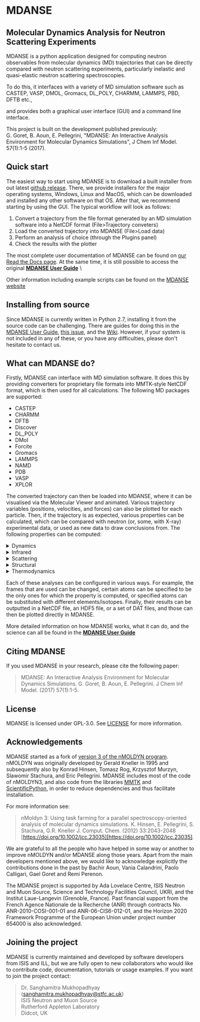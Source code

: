 # MDANSE 

## Molecular Dynamics Analysis for Neutron Scattering Experiments

MDANSE is a python application designed for computing neutron observables from molecular dynamics (MD) trajectories that can 
be directly compared with neutron scattering experiments, particularly inelastic and quasi-elastic neutron scattering 
spectroscopies.

To do this, it interfaces with a variety of MD simulation software such as CASTEP, VASP, DMOL, Gromacs, DL_POLY, CHARMM, LAMMPS, PBD, DFTB etc., 

and provides both a graphical user interface (GUI) and a command line interface. 

This project is built on the development published previously: \
G. Goret, B. Aoun, E. Pellegrini, "MDANSE: An Interactive Analysis Environment for Molecular Dynamics Simulations", 
J Chem Inf Model. 57(1):1-5 (2017).

## Quick start

The easiest way to start using MDANSE is to download a built installer from out latest [github release](https://github.com/ISISNeutronMuon/MDANSE/releases/).
There, we provide installers for the major operating systems, Windows, Linux and MacOS, which can be downloaded and installed
any other software on that OS. After that, we recommend starting by using the GUI. The typical workflow will look as follows:

1. Convert a trajectory from the file format generated by an MD simulation software into a NetCDF format (File>Trajectory conveters)
2. Load the converted trajectory into MDANSE (File>Load data)
3. Perform an analysis of choice (through the Plugins panel)
4. Check the results with the plotter


The most complete user documentation of MDANSE can be found on [our Read the Docs page](https://mdanse.readthedocs.io). At the same time, it is still possible to access the original **[MDANSE User Guide](https://epubs.stfc.ac.uk/work/51935555)** \

Other information including example scripts can be found on the [MDANSE website](https://www.isis.stfc.ac.uk/Pages/MDANSEproject.aspx) 

## Installing from source

Since MDANSE is currently written in Python 2.7, installing it from the source code can be challenging. There are guides
for doing this in the [MDANSE User Guide](https://epubs.stfc.ac.uk/work/51935555), 
[this issue](https://github.com/ISISNeutronMuon/MDANSE/issues/8), and the [Wiki](https://github.com/ISISNeutronMuon/MDANSE/wiki).
However, if your system is not included in any of these, or you have any difficulties, please don't hesitate to contact us.

## What can MDANSE do?

Firstly, MDANSE can interface with MD simulation software. It does this by providing converters for proprietary file formats
into MMTK-style NetCDF format, which is then used for all calculations. The following MD packages are supported:

- CASTEP
- CHARMM
- DFTB 
- Discover 
- DL_POLY 
- DMol 
- Forcite
- Gromacs
- LAMMPS
- NAMD
- PDB
- VASP
- XPLOR

The converted trajectory can then be loaded into MDANSE, where it can be visualised via the Molecular Viewer and animated.
Various trajectory variables (positions, velocities, and forces) can also be plotted for each particle. Then, if the 
trajectory is as expected, various properties can be calculated, which can be compared with neutron (or, some, with X-ray)
experimental data, or used as new data to draw conclusions from. The following properties can be computed:

<details><summary>Dynamics</summary><ul>
<li>Angular correlation</li>
<li>Density of states</li>
<li>Mean Square Displacement</li>
<li>Order parameter</li>
<li>Position Autocorrelation Function</li>
<li>Velocity Autocorrelation Function</li>
</ul></details>

<details><summary>Infrared</summary><ul>
<li>Dipole Autocorrelation Function</li>
</ul></details>

<details><summary>Scattering</summary><ul>
<li>Current correlation function</li>
<li>Dynamic Coherent Structure Factor</li>
<li>Dynamic Incoherent Structure Factor</li>
<li>Elastic Incoherent Structure Factor</li>
<li>Gaussian Dynamic Incoherent Structure Factor</li>
<li>Neutron Dynamic Total Structure Factor</li>
</ul></details>

<details><summary>Structural</summary><ul>
<li>Area Per Molecule</li>
<li>Coordination Number</li>
<li>Density Profile</li>
<li>Eccentricity</li>
<li>Molecular Trace</li>
<li>Pair Distribution Function</li>
<li>Root Mean Square Deviation</li>
<li>Root Mean Square Fluctuation</li>
<li>Radius of Gyration</li>
<li>Solvent Accessible Surface</li>
<li>Spatial Density</li>
<li>Static Structure Factor</li>
<li>Voronoi</li>
<li>X-Ray Static Structure Factor</li>
</ul></details>

<details><summary>Thermodynamics</summary><ul>
<li>Density</li>
<li>Temperature</li>
</ul></details>

Each of these analyses can be configured in various ways. For example, the frames that are used can be changed, certain
atoms can be specified to be the only ones for which the property is computed, or specified atoms can be substituted with
different elements/isotopes. Finally, their results can be outputted in a NetCDF file, an HDF5 file, or a set of DAT 
files, and those can then be plotted directly in MDANSE.

More detailed information on how MDANSE works, what it can do, and the science can all be found in the 
**[MDANSE User Guide](https://epubs.stfc.ac.uk/work/51935555)**

## Citing MDANSE

If you used MDANSE in your research, please cite the following paper:

>MDANSE: An Interactive Analysis Environment for Molecular Dynamics Simulations.
G. Goret, B. Aoun, E. Pellegrini. J Chem Inf Model. (2017) 57(1):1-5.

## License

MDANSE is licensed under GPL-3.0. See [LICENSE](https://github.com/ISISNeutronMuon/MDANSE/blob/develop/LICENSE) for more 
information.


## Acknowledgements

MDANSE started as a fork of [version 3 of the nMOLDYN program](https://github.com/khinsen/nMOLDYN3).
nMOLDYN was originally developed by Gerald Kneller in 1995 and subsequently also by Konrad Hinsen, Tomasz Rog,
Krzysztof Murzyn, Slawomir Stachura, and Eric Pellegrini. MDANSE includes most of the code of nMOLDYN3, and also code
from the libraries [MMTK](https://github.com/khinsen/MMTK) and [ScientificPython](https://github.com/khinsen/ScientificPython),
in order to reduce dependencies and thus facilitate installation.

For more information see:

>nMoldyn 3: Using task farming for a parallel spectroscopy-oriented analysis of molecular dynamics simulations.
K. Hinsen, E. Pellegrini, S. Stachura, G.R. Kneller J. Comput. Chem. (2012) 33:2043-2048 [https://doi.org/10.1002/jcc.23035][https://doi.org/10.1002/jcc.23035]. 

We are grateful to all the people who have helped in some way or another to improve nMOLDYN and/or MDANSE along those years. 
Apart from the main developers mentioned above, we would like to acknowledge explicitly the contributions done in the past 
by Bachir Aoun, Vania Calandrini, Paolo Calligari, Gael Goret and Remi Perenon.

The MDANSE project is supported by Ada Lovelace Centre, ISIS Neutron and Muon Source, Science
and Technology Facilities Council, UKRI, and the Institut Laue-Langevin (Grenoble, France). 
Past financial support from the French Agence Nationale de la Recherche (ANR) through contracts 
No. ANR-2010-COSI-001-01 and ANR-06-CIS6-012-01, and the Horizon 2020 Framework Programme of 
the European Union under project number 654000 is also acknowledged.

## Joining the project

MDANSE is currently maintained and developed by software developers from ISIS and ILL, but we are fully open to new
collaborators who would like to contribute code, documentation, tutorials or usage examples.
If you want to join the project contact:

>Dr. Sanghamitra Mukhopadhyay (sanghamitra.mukhopadhyay@stfc.ac.uk) \
ISIS Neutron and Muon Source \
Rutherford Appleton Laboratory \
Didcot, UK
